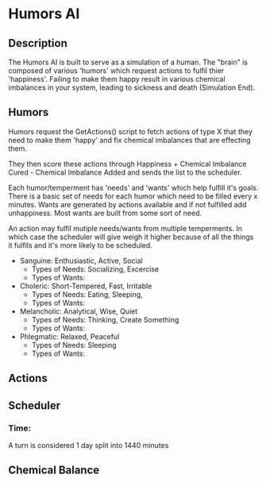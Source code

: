 # Humors AI

## Description
The Humors AI is built to serve as a simulation of a human. The "brain" is composed of various 'humors' which request actions to fulfil thier 'happiness'. Failing to make them happy result in various chemical imbalances in your system, leading to sickness and death (Simulation End).

## Humors
Humors request the GetActions() script to fetch actions of type X that they need to make them 'happy' and fix chemical imbalances that are effecting them. 

They then score these actions through Happiness + Chemical Imbalance Cured - Chemical Imbalance Added and sends the list to the scheduler.

Each humor/temperment has 'needs' and 'wants' which help fulfill it's goals. There is a basic set of needs for each humor which need to be filled every x minutes. Wants are generated by actions available and if not fulfilled add unhappiness. Most wants are built from some sort of need. 

An action may fulfil mutiple needs/wants from multiple temperments. In which case the scheduler will give weigh it higher because of all the things it fulfils and it's more likely to be scheduled. 

+ Sanguine: Enthusiastic, Active, Social
    - Types of Needs:  Socializing, Excercise 
    - Types of Wants: 
+ Choleric: Short-Tempered, Fast, Irritable
    - Types of Needs:  Eating, Sleeping, 
    - Types of Wants:  
+ Melancholic: Analytical, Wise, Quiet
    - Types of Needs:  Thinking, Create Something
    - Types of Wants:  
+ Phlegmatic: Relaxed, Peaceful
    - Types of Needs:  Sleeping  
    - Types of Wants:

## Actions


## Scheduler
### Time:
A turn is considered 1 day split into 1440 minutes


## Chemical Balance
    